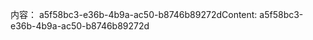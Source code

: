 <span data-ttu-id="56728-101">内容： a5f58bc3-e36b-4b9a-ac50-b8746b89272d</span><span class="sxs-lookup"><span data-stu-id="56728-101">Content: a5f58bc3-e36b-4b9a-ac50-b8746b89272d</span></span>